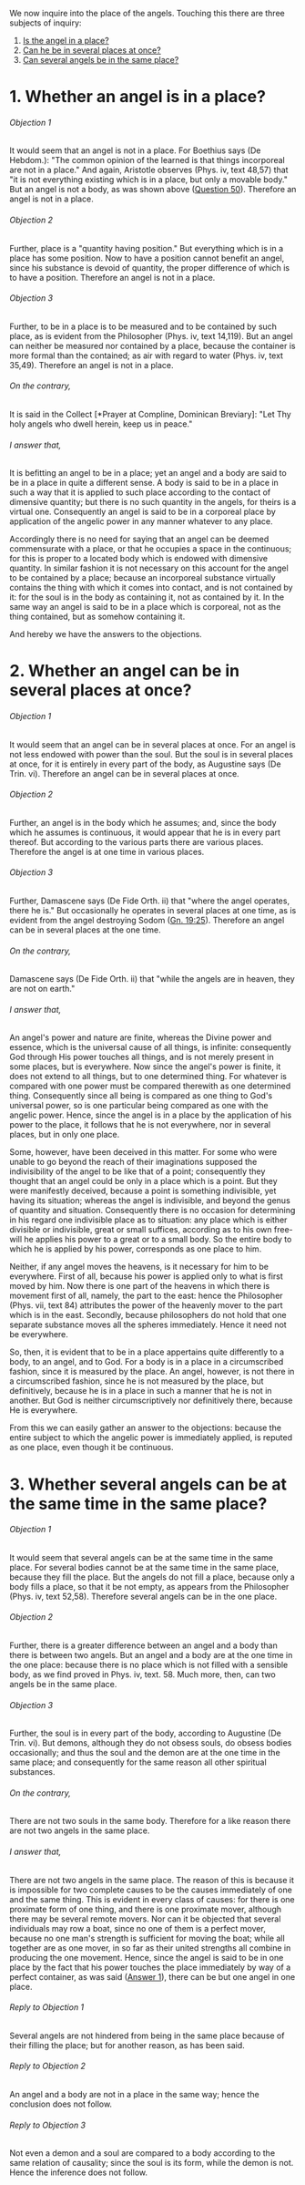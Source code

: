 We now inquire into the place of the angels. Touching this there are three subjects of inquiry:  

1. [ Is the angel in a place?](#1.%20Whether%20an%20angel%20is%20in%20a%20place?)
2. [ Can he be in several places at once?](#2.%20Whether%20an%20angel%20can%20be%20in%20several%20places%20at%20once?)
3. [ Can several angels be in the same place?](#3.%20Whether%20several%20angels%20can%20be%20at%20the%20same%20time%20in%20the%20same%20place?)



# 1. Whether an angel is in a place? 

###### Objection 1
It would seem that an angel is not in a place. For Boethius says (De Hebdom.): "The common opinion of the learned is that things incorporeal are not in a place." And again, Aristotle observes (Phys. iv, text 48,57) that "it is not everything existing which is in a place, but only a movable body." But an angel is not a body, as was shown above ([Question 50](50.%20Substance%20of%20the%20Angels%20Absolutely%20Considered.md)). Therefore an angel is not in a place.  

###### Objection 2
Further, place is a "quantity having position." But everything which is in a place has some position. Now to have a position cannot benefit an angel, since his substance is devoid of quantity, the proper difference of which is to have a position. Therefore an angel is not in a place.  

###### Objection 3
Further, to be in a place is to be measured and to be contained by such place, as is evident from the Philosopher (Phys. iv, text 14,119). But an angel can neither be measured nor contained by a place, because the container is more formal than the contained; as air with regard to water (Phys. iv, text 35,49). Therefore an angel is not in a place.  

###### On the contrary,
It is said in the Collect \[\*Prayer at Compline, Dominican Breviary\]: "Let Thy holy angels who dwell herein, keep us in peace."  

###### I answer that,
It is befitting an angel to be in a place; yet an angel and a body are said to be in a place in quite a different sense. A body is said to be in a place in such a way that it is applied to such place according to the contact of dimensive quantity; but there is no such quantity in the angels, for theirs is a virtual one. Consequently an angel is said to be in a corporeal place by application of the angelic power in any manner whatever to any place.  

Accordingly there is no need for saying that an angel can be deemed commensurate with a place, or that he occupies a space in the continuous; for this is proper to a located body which is endowed with dimensive quantity. In similar fashion it is not necessary on this account for the angel to be contained by a place; because an incorporeal substance virtually contains the thing with which it comes into contact, and is not contained by it: for the soul is in the body as containing it, not as contained by it. In the same way an angel is said to be in a place which is corporeal, not as the thing contained, but as somehow containing it.  

And hereby we have the answers to the objections.




# 2. Whether an angel can be in several places at once? 

###### Objection 1
It would seem that an angel can be in several places at once. For an angel is not less endowed with power than the soul. But the soul is in several places at once, for it is entirely in every part of the body, as Augustine says (De Trin. vi). Therefore an angel can be in several places at once.  

###### Objection 2
Further, an angel is in the body which he assumes; and, since the body which he assumes is continuous, it would appear that he is in every part thereof. But according to the various parts there are various places. Therefore the angel is at one time in various places.  

###### Objection 3
Further, Damascene says (De Fide Orth. ii) that "where the angel operates, there he is." But occasionally he operates in several places at one time, as is evident from the angel destroying Sodom ([Gn. 19:25](http://bible.gospelcom.net/bible?Gn++19:25)). Therefore an angel can be in several places at the one time.  

###### On the contrary,
Damascene says (De Fide Orth. ii) that "while the angels are in heaven, they are not on earth."

###### I answer that,
An angel's power and nature are finite, whereas the Divine power and essence, which is the universal cause of all things, is infinite: consequently God through His power touches all things, and is not merely present in some places, but is everywhere. Now since the angel's power is finite, it does not extend to all things, but to one determined thing. For whatever is compared with one power must be compared therewith as one determined thing. Consequently since all being is compared as one thing to God's universal power, so is one particular being compared as one with the angelic power. Hence, since the angel is in a place by the application of his power to the place, it follows that he is not everywhere, nor in several places, but in only one place.  

Some, however, have been deceived in this matter. For some who were unable to go beyond the reach of their imaginations supposed the indivisibility of the angel to be like that of a point; consequently they thought that an angel could be only in a place which is a point. But they were manifestly deceived, because a point is something indivisible, yet having its situation; whereas the angel is indivisible, and beyond the genus of quantity and situation. Consequently there is no occasion for determining in his regard one indivisible place as to situation: any place which is either divisible or indivisible, great or small suffices, according as to his own free-will he applies his power to a great or to a small body. So the entire body to which he is applied by his power, corresponds as one place to him.  

Neither, if any angel moves the heavens, is it necessary for him to be everywhere. First of all, because his power is applied only to what is first moved by him. Now there is one part of the heavens in which there is movement first of all, namely, the part to the east: hence the Philosopher (Phys. vii, text 84) attributes the power of the heavenly mover to the part which is in the east. Secondly, because philosophers do not hold that one separate substance moves all the spheres immediately. Hence it need not be everywhere.  

So, then, it is evident that to be in a place appertains quite differently to a body, to an angel, and to God. For a body is in a place in a circumscribed fashion, since it is measured by the place. An angel, however, is not there in a circumscribed fashion, since he is not measured by the place, but definitively, because he is in a place in such a manner that he is not in another. But God is neither circumscriptively nor definitively there, because He is everywhere.  

From this we can easily gather an answer to the objections: because the entire subject to which the angelic power is immediately applied, is reputed as one place, even though it be continuous.  




# 3. Whether several angels can be at the same time in the same place? 

###### Objection 1
It would seem that several angels can be at the same time in the same place. For several bodies cannot be at the same time in the same place, because they fill the place. But the angels do not fill a place, because only a body fills a place, so that it be not empty, as appears from the Philosopher (Phys. iv, text 52,58). Therefore several angels can be in the one place.  

###### Objection 2
Further, there is a greater difference between an angel and a body than there is between two angels. But an angel and a body are at the one time in the one place: because there is no place which is not filled with a sensible body, as we find proved in Phys. iv, text. 58. Much more, then, can two angels be in the same place.  

###### Objection 3
Further, the soul is in every part of the body, according to Augustine (De Trin. vi). But demons, although they do not obsess souls, do obsess bodies occasionally; and thus the soul and the demon are at the one time in the same place; and consequently for the same reason all other spiritual substances.  

###### On the contrary,
There are not two souls in the same body. Therefore for a like reason there are not two angels in the same place.  

###### I answer that,
There are not two angels in the same place. The reason of this is because it is impossible for two complete causes to be the causes immediately of one and the same thing. This is evident in every class of causes: for there is one proximate form of one thing, and there is one proximate mover, although there may be several remote movers. Nor can it be objected that several individuals may row a boat, since no one of them is a perfect mover, because no one man's strength is sufficient for moving the boat; while all together are as one mover, in so far as their united strengths all combine in producing the one movement. Hence, since the angel is said to be in one place by the fact that his power touches the place immediately by way of a perfect container, as was said ([Answer 1](#1.%20Whether%20an%20angel%20is%20in%20a%20place?%20)), there can be but one angel in one place.  

###### Reply to Objection 1
Several angels are not hindered from being in the same place because of their filling the place; but for another reason, as has been said.  

###### Reply to Objection 2
An angel and a body are not in a place in the same way; hence the conclusion does not follow.  

###### Reply to Objection 3
Not even a demon and a soul are compared to a body according to the same relation of causality; since the soul is its form, while the demon is not. Hence the inference does not follow.